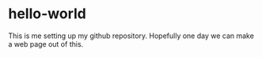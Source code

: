 # hello-world
This is me setting up my github repository.  Hopefully one day we can make a web page out of this.
